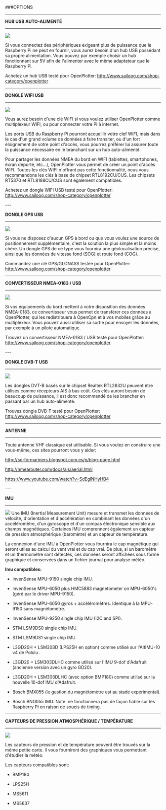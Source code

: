 ###OPTIONS 



---


**HUB USB AUTO-ALIMENTÉ**


---

![](../en/hub.png)

Si vous connectez des périphériques exigeant plus de puissance que le Raspberry Pi ne peut en fournir, vous aurez besoin d'un hub USB possédant sa propre alimentation.
Vous pouvez par exemple choisir un hub fonctionnant sur 5V afin de l'alimenter avec le même adaptateur que le Raspberry Pi.

Achetez un hub USB testé pour OpenPlotter:
http://www.sailoog.com/shop-category/openplotter



---


**DONGLE WIFI USB**


---


![](../en/wifi.png)

Vous aurez besoin d'une clé WIFI si vous voulez utiliser OpenPlotter comme multiplexeur WIFI, ou pour connecter votre Pi à internet.

Les ports USB du Raspberry Pi pourront accueillir votre clef WIFI, mais dans le cas d'un grand volume de données à faire transiter, ou d'un fort éloignement de votre point d'accès, vous pourrez préférer lui assurer toute la puissance nécessaire en le branchant sur un hub auto-alimenté.

Pour partager les données NMEA du bord en WIFI (tablettes, smartphones, écran déporté, etc...), OpenPlotter vous permet de créer un point d'accès WIFI. Toutes les clés WIFI n'offrant pas cette fonctionnalité, nous vous recommandons les clés à base de chipset RTL8192CU/CUS. Les chipsets RT5370 et RTL8188CU/CUS sont également compatibles.

Achetez un dongle WIFI USB testé pour OpenPlotter:
http://www.sailoog.com/shop-category/openplotter


<div style="page-break-after: always;"></div>
---


**DONGLE GPS USB**

---




![](../en/gps.png)


Si vous ne disposez d'aucun GPS à bord ou que vous voulez une source de positionnement supplémentaire, c'est la solution la plus simple et la moins chère. Un dongle GPS de ce type vous fournira une géolocalisation précise, ainsi que les données de vitesse fond (SOG) et route fond (COG).


Commandez une clé GPS/GLONASS testée pour OpenPlotter:
http://www.sailoog.com/shop-category/openplotter



---


**CONVERTISSEUR NMEA-0183 / USB**


---



![](../en/rs422.png)

Si vos équipements du bord mettent à votre disposition des données NMEA-0183, ce convertisseur vous permet de transférer ces données à OpenPlotter, qui les redistribuera à OpenCpn et à vos mobiles grâce au multiplexeur. Vous pouvez aussi utiliser sa sortie pour envoyer les données, par exemple à un pilote automatique.

Trouvez un convertisseur NMEA-0183 / USB testé pour OpenPlotter:
http://www.sailoog.com/shop-category/openplotter


<div style="page-break-after: always;"></div>
---

**DONGLE DVB-T USB**


---
![](../en/sdr.png)

Les dongles DVT-B basés sur le chipset Realtek RTL2832U peuvent être utilisés comme récepteurs AIS à bas coût. Ces clés auront besoin de beaucoup de puissance, il est donc recommandé de les brancher en passant par un hub auto-alimenté.

Trouvez dongle DVB-T testé pour OpenPlotter:
http://www.sailoog.com/shop-category/openplotter

---


**ANTENNE**


---


Toute antenne VHF classique est utilisable. Si vous voulez en construire une vous-même, ces sites pourront vous y aider:

http://sdrformariners.blogspot.com.es/p/blog-page.html

http://nmearouter.com/docs/ais/aerial.html

https://www.youtube.com/watch?v=SdEglNHyHB4


<div style="page-break-after: always;"></div>
---


**IMU**


---
![](../en/imu.png)
Une IMU (Inertial Measurement Unit) mesure et transmet les données de vélocité, d'orientation et d'accélération en combinant les données d'un accéléromètre, d'un gyroscope et d'un compas électronique sensible aux champs magnétiques. Certaines IMU comprennent également un capteur de pression atmosphérique (baromètre) et un capteur de température.

La connexion d'une IMU à OpenPlotter vous fournira le cap magnétique qui seront utiles au calcul du vent vrai et du cap vrai. De plus, si un baromètre et un thermomètre sont détectés, ces données seront affichées sous forme graphique et conservées dans un fichier journal pour analyse météo.

**Imu compatibles:**


* InvenSense MPU-9150 single chip IMU.

* InvenSense MPU-6050 plus HMC5883 magnetometer on MPU-6050's (géré par le driver MPU-9150).

* InvenSense MPU-6050 gyros + accéléromètres. Identique à la MPU-9150 sans magnétomètre.
    
* InvenSense MPU-9250 single chip IMU (I2C and SPI).
    
* STM LSM9DS0 single chip IMU.
    
* STM LSM9DS1 single chip IMU.
    
* L3GD20H + LSM303D (LPS25H en option) comme utilisé sur l'AltIMU-10 v4 de Pololu .
    
* L3GD20 + LSM303DLHC comme utilisé sur l'IMU 9-dof d'Adafruit (ancienne version avec un gyro GD20).

* L3GD20H + LSM303DLHC (avec option BMP180) comme utilisé sur la nouvelle 10-dof IMU d'Adafruit.

* Bosch BMX055 (le gestion du magnétomètre est au stade expérimental).

* Bosch BNO055 IMU. Note: ne fonctionnera pas de façon fiable sur les Raspberry Pi en raison de soucis de timing.


---


**CAPTEURS DE PRESSION ATMOSPHÉRIQUE / TEMPÉRATURE**

---
![](../en/bmp180.png)

Les capteurs de pression et de température peuvent être trouvés sur la même petite carte. Il vous fourniront des graphiques vous permettant d'étudier la météo.

Les capteurs compatibles sont:


* BMP180

* LPS25H

* MS5611

* MS5637
